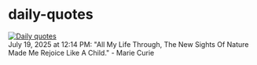 # daily-quotes
[![Daily quotes](https://github.com/ceepu8/daily-quotes/actions/workflows/daily-quote.yml/badge.svg)](https://github.com/ceepu8/daily-quotes/actions/workflows/daily-quote.yml)<br/>
July 19, 2025 at 12:14 PM: "All My Life Through, The New Sights Of Nature Made Me Rejoice Like A Child." - Marie Curie
